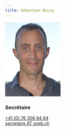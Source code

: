 ```yaml
---
title: Sébastien Bourg  
---
```

![](img.jpg?classes=img-rounded,img-reponsive&forceResize=180,240)
### Secrétaire  
 [+41 [0] 76 306 94 84](tel:+41763069484)  
[secretaire AT sneb.ch](mailto:secretaire@sneb.ch)